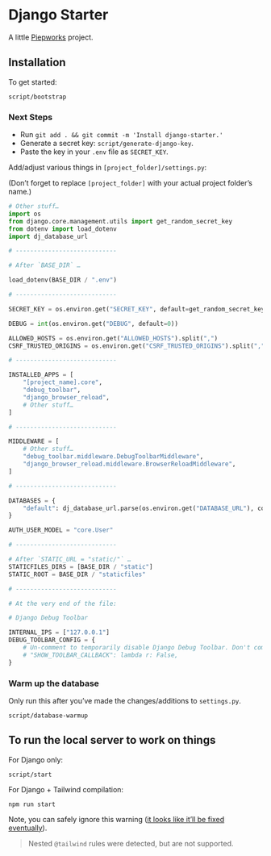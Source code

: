 # Django Starter

A little [Piepworks](https://piep.works) project.

## Installation

To get started:

```shell
script/bootstrap
```

### Next Steps

- Run `git add . && git commit -m 'Install django-starter.'`
- Generate a secret key: `script/generate-django-key`.
- Paste the key in your `.env` file as `SECRET_KEY`.

Add/adjust various things in `[project_folder]/settings.py`:

(Don’t forget to replace `[project_folder]` with your actual project folder’s name.)

```python
# Other stuff…
import os
from django.core.management.utils import get_random_secret_key
from dotenv import load_dotenv
import dj_database_url

# ----------------------------

# After `BASE_DIR` …

load_dotenv(BASE_DIR / ".env")

# ----------------------------

SECRET_KEY = os.environ.get("SECRET_KEY", default=get_random_secret_key())

DEBUG = int(os.environ.get("DEBUG", default=0))

ALLOWED_HOSTS = os.environ.get("ALLOWED_HOSTS").split(",")
CSRF_TRUSTED_ORIGINS = os.environ.get("CSRF_TRUSTED_ORIGINS").split(",")

# ----------------------------

INSTALLED_APPS = [
    "[project_name].core",
    "debug_toolbar",
    "django_browser_reload",
    # Other stuff…
]

# ----------------------------

MIDDLEWARE = [
    # Other stuff…
    "debug_toolbar.middleware.DebugToolbarMiddleware",
    "django_browser_reload.middleware.BrowserReloadMiddleware",
]

# ----------------------------

DATABASES = {
    "default": dj_database_url.parse(os.environ.get("DATABASE_URL"), conn_max_age=600),
}

AUTH_USER_MODEL = "core.User"

# ----------------------------

# After `STATIC_URL = "static/"` …
STATICFILES_DIRS = [BASE_DIR / "static"]
STATIC_ROOT = BASE_DIR / "staticfiles"

# ----------------------------

# At the very end of the file:

# Django Debug Toolbar

INTERNAL_IPS = ["127.0.0.1"]
DEBUG_TOOLBAR_CONFIG = {
    # Un-comment to temporarily disable Django Debug Toolbar. Don't commit it.
    # "SHOW_TOOLBAR_CALLBACK": lambda r: False,
}
```

### Warm up the database

Only run this after you’ve made the changes/additions to `settings.py`.

```shell
script/database-warmup
```

## To run the local server to work on things

For Django only:

```shell
script/start
```

For Django + Tailwind compilation:

```shell
npm run start
```

Note, you can safely ignore this warning ([it looks like it’ll be fixed eventually](https://github.com/tailwindlabs/tailwindcss/discussions/6694#discussioncomment-4716568)).

> Nested `@tailwind` rules were detected, but are not supported.
